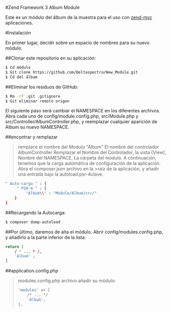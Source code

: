 #Zend Framework 3 Album Module

Este es un módulo del álbum de la muestra para el uso con [zend-mvc](https://docs.zendframework.com/zend-mvc) aplicaciones.

#Instalación

En primer lugar, decidir sobre un espacio de nombres para su nuevo módulo.

##Clonar este repositorio en su aplicación:
```bash
$ Cd módulo
$ Git clone https://github.com/Deltaspectro/New_Module.git
$ Cd del álbum
```
##Eliminar los residuos de GitHub:
```bash
$ Rm -rf .git .gitignore
$ Git eliminar remoto origen
```
El siguiente paso será cambiar el NAMESPACE en los diferentes archivos. Abra cada uno de config/module.config.php, src/Module.php y src/Controller/AlbumController.php, y reemplazar cualquier aparición de Album su nuevo NAMESPACE.

##encontrar y remplazar

>remplace el nombre del Modulo "Album"
>El nombre del controlador AlbumController
>Remplazar el Nombre del Controlador, la vista (View), Nombre del NAMESPACE,
>La carpeta del modulo.
>A continuación, tenemos que la carga automática de configuración de la aplicación. Abra el composer.json archivo en la >raíz de la aplicación, y añadir una entrada bajo la autoload.psr-4clave:
```bash
" Auto-carga " : {
     " PSR-4 " : {
         "Album\\" : "Módulo/Album/src/"
    }
}
```
##Recargando la Autocarga:

```bash
$ composer dump-autoload
```

##Por último, daremos de alta el módulo. 
Abrir config/modules.config.php, y añadirlo a la parte inferior de la lista:
```bash
return [ 
    / * ... * /,
    'Album' , 
]    
```
##application.config.php

>modules.config.php archivo añadir su módulo:
>
> ```bash
> 'modules' => [
>     /* ... */
>     'Album',
> ],
>```    
